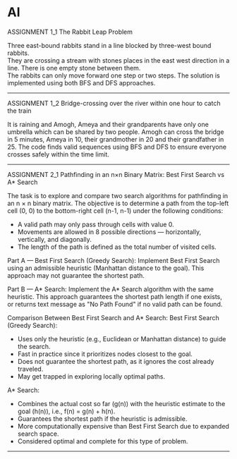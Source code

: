 # AI
ASSIGNMENT 1_1
The Rabbit Leap Problem

Three east-bound rabbits stand in a line blocked by three-west bound rabbits.  
They are crossing a stream with stones places in the east west direction in a line. 
There is one empty stone between them.  
The rabbits can only move forward one step or two steps. 
The solution is implemented using both BFS and DFS approaches.

***************************************************************************
ASSIGNMENT 1_2
Bridge-crossing over the river within one hour to catch the train

It is raining and Amogh, Ameya and their grandparents have only one umbrella which can be shared by two people.
Amogh can cross the bridge in 5 minutes, Ameya in 10, their grandmother in 20 and their grandfather in 25.
The code finds valid sequences using BFS and DFS to ensure everyone crosses safely within the time limit.

***************************************************************************
ASSIGNMENT 2_1
Pathfinding in an n×n Binary Matrix: Best First Search vs A* Search

The task is to explore and compare two search algorithms for pathfinding in an n × n binary matrix. The objective is to determine a path from the top-left cell (0, 0) to the bottom-right cell (n-1, n-1) under the following conditions:

- A valid path may only pass through cells with value 0.
- Movements are allowed in 8 possible directions — horizontally, vertically, and diagonally.
- The length of the path is defined as the total number of visited cells.

Part A — Best First Search (Greedy Search):
Implement Best First Search using an admissible heuristic (Manhattan distance to the goal). This approach may not guarantee the shortest path. 

Part B — A* Search:
Implement the A* Search algorithm with the same heuristic. This approach guarantees the shortest path length if one exists, or returns text message as "No Path Found" if no valid path can be found.

Comparison Between Best First Search and A* Search:
Best First Search (Greedy Search):
  - Uses only the heuristic (e.g., Euclidean or Manhattan distance) to guide the search.
  - Fast in practice since it prioritizes nodes closest to the goal.
  - Does not guarantee the shortest path, as it ignores the cost already traveled.
  - May get trapped in exploring locally optimal paths.

A* Search:
  - Combines the actual cost so far (g(n)) with the heuristic estimate to the goal (h(n)), i.e., f(n) = g(n) + h(n).
  - Guarantees the shortest path if the heuristic is admissible.
  - More computationally expensive than Best First Search due to expanded search space.
  - Considered optimal and complete for this type of problem.

***************************************************************************
